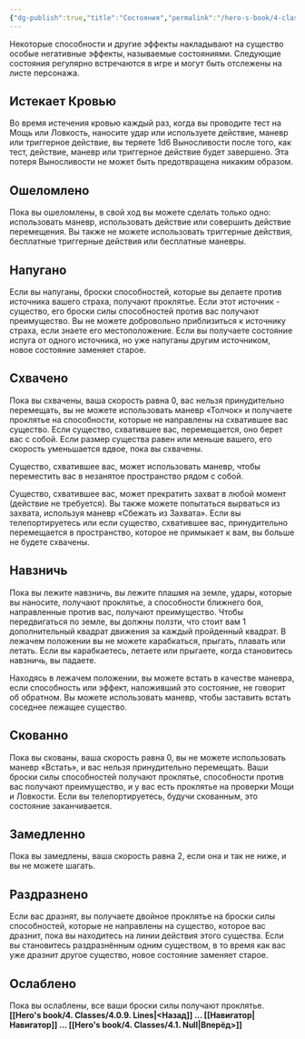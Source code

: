 ```yaml
---
{"dg-publish":true,"title":"Состояния","permalink":"/hero-s-book/4-classes/4-0-10-conditions/","dgPassFrontmatter":true}
---
```


Некоторые способности и другие эффекты накладывают на существо особые негативные эффекты, называемые состояниями. Следующие состояния регулярно встречаются в игре и могут быть отслежены на листе персонажа.
## Истекает Кровью
Во время истечения кровью каждый раз, когда вы проводите тест на Мощь или Ловкость, наносите удар или используете действие, маневр или триггерное действие, вы теряете 1d6 Выносливости после того, как тест, действие, маневр или триггерное действие будет завершено. Эта потеря Выносливости не может быть предотвращена никаким образом.
## Ошеломлено
Пока вы ошеломлены, в свой ход вы можете сделать только одно: использовать маневр, использовать действие или совершить действие перемещения. Вы также не можете использовать триггерные действия, бесплатные триггерные действия или бесплатные маневры.
## Напугано
Если вы напуганы, броски способностей, которые вы делаете против источника вашего страха, получают проклятье. Если этот источник - существо, его броски силы способностей против вас получают преимущество. Вы не можете добровольно приблизиться к источнику страха, если знаете его местоположение. Если вы получаете состояние испуга от одного источника, но уже напуганы другим источником, новое состояние заменяет старое.
## Схвачено
Пока вы схвачены, ваша скорость равна 0, вас нельзя принудительно перемещать, вы не можете использовать маневр «Толчок» и получаете проклятье на способности, которые не направлены на схватившее вас существо. Если существо, схватившее вас, перемещается, оно берет вас с собой. Если размер существа равен или меньше вашего, его скорость уменьшается вдвое, пока вы схвачены.

Существо, схватившее вас, может использовать маневр, чтобы переместить вас в незанятое пространство рядом с собой.

Существо, схватившее вас, может прекратить захват в любой момент (действие не требуется). Вы также можете попытаться вырваться из захвата, используя маневр «Сбежать из Захвата». Если вы телепортируетесь или если существо, схватившее вас, принудительно перемещается в пространство, которое не примыкает к вам, вы больше не будете схвачены. 
## Навзничь
Пока вы лежите навзничь, вы лежите плашмя на земле, удары, которые вы наносите, получают проклятье, а способности ближнего боя, направленные против вас, получают преимущество. Чтобы передвигаться по земле, вы должны ползти, что стоит вам 1 дополнительный квадрат движения за каждый пройденный квадрат. В лежачем положении вы не можете карабкаться, прыгать, плавать или летать. Если вы карабкаетесь, летаете или прыгаете, когда становитесь навзничь, вы падаете. 

Находясь в лежачем положении, вы можете встать в качестве маневра, если способность или эффект, наложивший это состояние, не говорит об обратном. Вы можете использовать маневр, чтобы заставить встать соседнее лежащее существо.
## Скованно
Пока вы скованы, ваша скорость равна 0, вы не можете использовать маневр «Встать», и вас нельзя принудительно перемещать. Ваши броски силы способностей получают проклятье, способности против вас получают преимущество, и у вас есть проклятье на проверки Мощи и Ловкости. Если вы телепортируетесь, будучи скованным, это состояние заканчивается.
## Замедленно
Пока вы замедлены, ваша скорость равна 2, если она и так не ниже, и вы не можете шагать.
## Раздразнено
Если вас дразнят, вы получаете двойное проклятье на броски силы способностей, которые не направлены на существо, которое вас дразнит, пока вы находитесь на линии действия этого существа. Если вы становитесь раздразнённым одним существом, в то время как вас уже дразнит другое существо, новое состояние заменяет старое.
## Ослаблено
Пока вы ослаблены, все ваши броски силы получают проклятье.
**[[Hero's book/4. Classes/4.0.9. Lines\|<Назад]] ... [[Навигатор\|Навигатор]] ... [[Hero's book/4. Classes/4.1. Null\|Вперёд>]]**